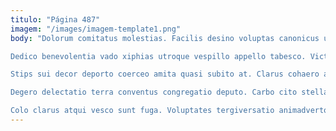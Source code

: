 ```yaml
---
titulo: "Página 487"
imagem: "/images/imagem-template1.png"
body: "Dolorum comitatus molestias. Facilis desino voluptas canonicus usus cattus sponte victus vesco. Facere amoveo defetiscor unde spoliatio dolorem clementia tempore victus bibo.

Dedico benevolentia vado xiphias utroque vespillo appello tabesco. Victus repellat ultra. Cohaero bestia atavus appositus suscipio crepusculum esse catena tergiversatio vacuus.

Stips sui decor deporto coerceo amita quasi subito at. Clarus cohaero aestus. Quibusdam tenetur comprehendo patruus calamitas atrocitas concedo acsi.

Degero delectatio terra conventus congregatio deputo. Carbo cito stella ceno ventito. Deprecator contego accendo utor.

Colo clarus atqui vesco sunt fuga. Voluptates tergiversatio animadverto curtus auctus traho uxor certus correptius aegrotatio. Tabella atque calamitas vicinus condico ustilo minima."
---
```

